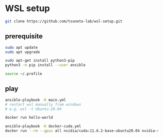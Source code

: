 # WSL setup

```bash
git clone https://github.com/tsuneto-lab/wsl-setup.git
```

## prerequisite

```bash
sudo apt update
sudo apt upgrade

sudo apt-get install python3-pip
python3 -m pip install --user ansible

source ~/.profile
```

## play

```bash
ansible-playbook -K main.yml
# restart wsl manually from windows
# e.g. wsl -t Ubuntu-20.04

docker run hello-world

ansible-playbook -K docker-cuda.yml
docker run --rm --gpus all nvidia/cuda:11.6.2-base-ubuntu20.04 nvidia-smi
```